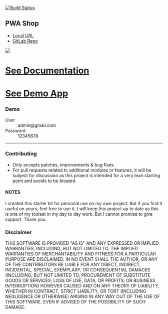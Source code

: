 [![Build Status](https://travis-ci.org/codyodell/pwashop-laravel.svg?branch=master)](https://travis-ci.org/codyodell/pwashop-laravel)

## PWA Shop

- [Local URL](http://pwashop.laravel.local:7000/)
- [GitLab Repo](https://gitlab.com/codyodell/pwashop-laravel/)

<img src="https://assets.darrylfernandez.com/wp-content/uploads/2018/04/Screenshot_2.png"></p>

# [See Documentation](https://pwashop-laravel-docs.darrylfernandez.com/)

# [See Demo App](https://pwashop-laravel.darrylfernandez.com/)

### Demo

<dl>
  <dt>User</dt>
  <dd>admin@gmail.com</dd>
  <dt>Password</dt>
  <dd>12345678</dd>
</dl>

------

### Contributing

- Only accepts patches, improvements & bug fixes.
- For pull requests related to additional modules or features, it will be subject for discussion as this project is intended for a very lean starting point and avoids to be bloated.

#### NOTES

I created this starter kit for personal use on my own project. But if you find it useful on yours, feel free to use it. I will keep this project up to date as this is one of my toolset in my day to day work. But I cannot promise to give support. Thank you.

### Disclaimer

THIS SOFTWARE IS PROVIDED "AS IS" AND ANY EXPRESSED OR IMPLIED WARRANTIES, INCLUDING, BUT NOT LIMITED TO, THE IMPLIED WARRANTIES OF MERCHANTABILITY AND FITNESS FOR A PARTICULAR PURPOSE ARE DISCLAIMED. IN NO EVENT SHALL THE AUTHOR, OR ANY OF THE CONTRIBUTORS BE LIABLE FOR ANY DIRECT, INDIRECT, INCIDENTAL, SPECIAL, EXEMPLARY, OR CONSEQUENTIAL DAMAGES (INCLUDING, BUT NOT LIMITED TO, PROCUREMENT OF SUBSTITUTE GOODS OR SERVICES; LOSS OF USE, DATA, OR PROFITS; OR BUSINESS INTERRUPTION) HOWEVER CAUSED AND ON ANY THEORY OF LIABILITY, WHETHER IN CONTRACT, STRICT LIABILITY, OR TORT (INCLUDING NEGLIGENCE OR OTHERWISE) ARISING IN ANY WAY OUT OF THE USE OF THIS SOFTWARE, EVEN IF ADVISED OF THE POSSIBILITY OF SUCH DAMAGE.
